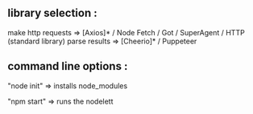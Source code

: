 library selection :
-------------------
make http requests => [Axios]* / Node Fetch / Got / SuperAgent / HTTP (standard library)
parse results      => [Cheerio]* / Puppeteer

command line options :
----------------------

"node init" => installs node_modules

"npm start" => runs the nodelett

